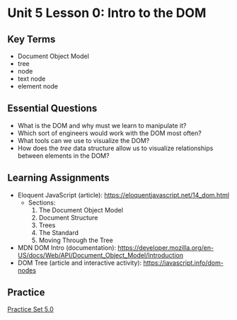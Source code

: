 # Unit 5 Lesson 0:  Intro to the DOM

## Key Terms
* Document Object Model
* tree
* node
* text node
* element node

## Essential Questions
* What is the DOM and why must we learn to manipulate it?
* Which sort of engineers would work with the DOM most often?
* What tools can we use to visualize the DOM?
* How does the _tree_ data structure allow us to visualize relationships between elements in the DOM?

## Learning Assignments
- Eloquent JavaScript (article): https://eloquentjavascript.net/14_dom.html
    - Sections:
        1. The Document Object Model
        2. Document Structure
        3. Trees
        4. The Standard
        5. Moving Through the Tree
- MDN DOM Intro (documentation): https://developer.mozilla.org/en-US/docs/Web/API/Document_Object_Model/Introduction
- DOM Tree (article and interactive activity): https://javascript.info/dom-nodes

## Practice
[Practice Set 5.0](https://github.com/The-Marcy-Lab-School/se-unit-5/tree/master/lesson-0-intro-to-dom/practice)
